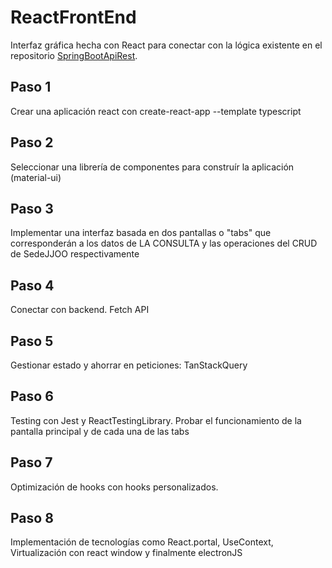# ReactFrontEnd

Interfaz gráfica hecha con React para conectar con la lógica existente en el repositorio [SpringBootApiRest](https://github.com/LucasLara99/SpringBootApiRest).

## Paso 1

Crear una aplicación react con create-react-app --template typescript

## Paso 2

Seleccionar una librería de componentes para construír la aplicación (material-ui)

## Paso 3

Implementar una interfaz basada en dos pantallas o "tabs" que corresponderán a los datos de LA CONSULTA y las operaciones del CRUD de SedeJJOO respectivamente

## Paso 4

Conectar con backend. Fetch API

## Paso 5

Gestionar estado y ahorrar en peticiones: TanStackQuery

## Paso 6

Testing con Jest y ReactTestingLibrary. Probar el funcionamiento de la pantalla principal y de cada una de las tabs

## Paso 7

Optimización de hooks con hooks personalizados.

## Paso 8

Implementación de tecnologías como React.portal, UseContext, Virtualización con react window y finalmente electronJS
